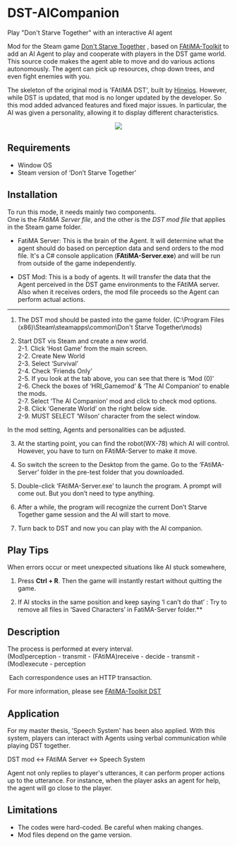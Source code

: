 # DST-AICompanion
Play "Don't Starve Together" with an interactive AI agent

Mod for the Steam game [Don't Starve Together](https://store.steampowered.com/app/322330/Dont_Starve_Together/)
, based on [FAtiMA-Toolkit](https://github.com/GAIPS/FAtiMA-Toolkit) to add an AI Agent to play and cooperate with players in the DST game world. This source code makes the agent able to move and do various actions autonomously. The agent can pick up resources, chop down trees, and even fight enemies with you.

The skeleton of the original mod is 'FAtiMA DST', built by [Hineios](https://github.com/hineios/FAtiMA-DST). However, while DST is updated, that mod is no longer updated by the developer. So this mod added advanced features and fixed major issues. In particular, the AI was given a personality, allowing it to display different characteristics.

<p align="center">
	<img src = "https://github.com/votus777/DST-AICompanion/assets/51744036/94102a04-e56c-4132-af0b-23206e90a6f0"></img>
</p>
	

## Requirements
-   Window OS 
-   Steam version of ‘Don’t Starve Together’


## Installation 

To run this mode, it needs mainly two components.   
One is the *FAtiMA Server file*, and the other is the *DST mod file* that applies in the Steam game folder. 

- FatiMA Server: This is the brain of the Agent. It will determine what the agent should do based on perception data and send orders to the mod file. It's a C# console application (**FAtiMA-Server.exe**) and will be run from outside of the game independently. 

- DST Mod: This is a body of agents. It will transfer the data that the Agent perceived in the DST game environments to the FAtiMA server. Also when it receives orders, the mod file proceeds so the Agent can perform actual actions. 

___ 

1. The DST mod should be pasted into the game folder. (C:\\Program Files (x86)\\Steam\\steamapps\\common\\Don't Starve Together\\mods)

2. Start DST vis Steam and create a new world.   
	2-1. Click ‘Host Game’ from the main screen.   
	2-2. Create New World   
	2-3. Select ‘Survival’    
	2-4. Check ‘Friends Only’  
	2-5. If you look at the tab above, you can see that there is ‘Mod (0)’  
	2-6. Check the boxes of ‘HRI_Gamemod’ & ‘The AI Companion’ to enable the mods.   
	2-7. Select ‘The AI Companion’ mod and click to check mod options.  
	2-8. Click ‘Generate World’ on the right below side.   
	2-9. MUST SELECT ‘Wilson’ character from the select window.   

 In the mod setting, Agents and personalities can be adjusted.   

3. At the starting point, you can find the robot(WX-78) which AI will control. However, you have to turn on FAtiMA-Server to make it move.
 
4. So switch the screen to the Desktop from the game. Go to the ‘FAtiMA-Server’ folder in the pre-test folder that you downloaded. 
   
5. Double-click ‘FAtiMA-Server.exe’ to launch the program. A prompt will come out. But you don’t need to type anything. 

6. After a while, the program will recognize the current Don’t Starve Together game session and the AI will start to move. 
   
7. Turn back to DST and now you can play with the AI companion. 

## Play Tips

When errors occur or meet unexpected situations like AI stuck somewhere, 

1. Press **Ctrl + R**. Then the game will instantly restart without quitting the game.

2. If AI stocks in the same position and keep saying ‘I can’t do that’ 
   : Try to remove all files in ‘Saved Characters’ in FatiMA-Server folder.**

## Description 

The process is performed at every interval.  
(Mod)perception - transmit - (FAtiMA)receive - decide - transmit - (Mod)execute - perception 

 Each correspondence uses an HTTP transaction.

For more information, please see [FAtiMA-Toolkit DST](https://fatima-toolkit.eu/fatima-toolkit-mcts-and-dont-starve-together/)

## Application 

For my master thesis, 'Speech System' has been also applied. 
With this system, players can interact with Agents using verbal communication while playing DST together. 

DST mod <-> FAtiMA Server <-> Speech System 

Agent not only replies to player's utterances, it can perform proper actions up to the utterance. For instance, when the player asks an agent for help, the agent will go close to the player.  

## Limitations 

- The codes were hard-coded. Be careful when making changes.  
- Mod files depend on the game version.



   
